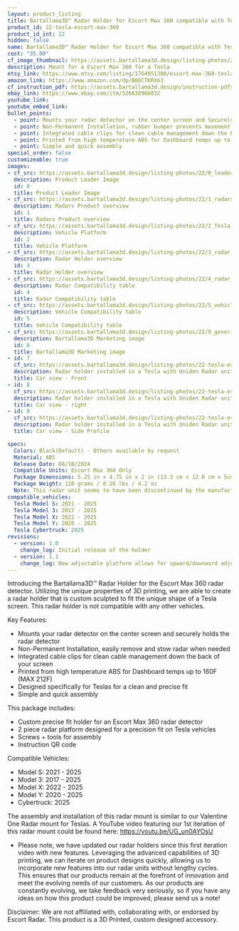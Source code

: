```yaml
---
layout: product_listing
title: Bartallama3D™ Radar Holder for Escort Max 360 compatible with Tesla Vehicles
product_id: 22-tesla-escort-max-360
product_id_int: 22
hidden: false
name: Bartallama3D™ Radar Holder for Escort Max 360 compatible with Tesla Vehicles
cost: "35.00"
cf_image_thumbnail: https://assets.bartallama3d.design/listing-photos/22/0_leader.jpg
description: Mount for a Escort Max 360 for a Tesla
etsy_link: https://www.etsy.com/listing/1764951300/escort-max-360-tesla-radar-holder-by?ref=listings_manager_grid
amazon_link: https://www.amazon.com/dp/B0DCTKRX63
cf_instruction_pdf: https://assets.bartallama3d.design/instruction-pdfs/Bartallama3D-Radar-Holder-Assembly-Instructions.pdf
ebay_link: https://www.ebay.com/itm/326638966832
youtube_link: 
youtube_embed_link:
bullet_points:
  - point: Mounts your radar detector on the center screen and Securely holds the radar detector
  - point: Non-Permanent Installation, rubber bumper prevents movement and enables easy removal for storage
  - point: Integrated cable clips for clean cable management down the back of your screen
  - point: Printed from high temperature ABS for Dashboard temps up to 160F (MAX 212F)
  - point: Simple and quick assembly
special_order: false
customizeable: true
images:
- cf_src: https://assets.bartallama3d.design/listing-photos/22/0_leader.jpg
  description: Product Leader Image
  id: 0
  title: Product Leader Image
- cf_src: https://assets.bartallama3d.design/listing-photos/22/1_radars.jpg
  description: Radars Product overview
  id: 1
  title: Radars Product overview
- cf_src: https://assets.bartallama3d.design/listing-photos/22/2_Tesla_platform.jpg
  description: Vehicle Platform
  id: 2
  title: Vehicle Platform
- cf_src: https://assets.bartallama3d.design/listing-photos/22/3_radar_overview_escort_max_360.jpg
  description: Radar Holder overview
  id: 3
  title: Radar Holder overview
- cf_src: https://assets.bartallama3d.design/listing-photos/22/4_radar_compat_escort_max_360.jpg
  description: Radar Compatibility table
  id: 4
  title: Radar Compatibility table
- cf_src: https://assets.bartallama3d.design/listing-photos/22/5_vehicle_compat_Tesla.jpg
  description: Vehicle Compatibility table
  id: 5
  title: Vehicle Compatibility table
- cf_src: https://assets.bartallama3d.design/listing-photos/22/9_generic.jpg
  description: Bartallama3D Marketing image
  id: 6
  title: Bartallama3D Marketing image
- id: 7
  cf_src: https://assets.bartallama3d.design/listing-photos/22-tesla-escort-max-360/31.jpg
  description: Radar holder installed in a Tesla with Uniden Radar unit installed
  title: Car view - Front
- id: 8
  cf_src: https://assets.bartallama3d.design/listing-photos/22-tesla-escort-max-360/32.jpg
  description: Radar holder installed in a Tesla with Uniden Radar unit installed, right view
  title: Car view - right 
- id: 9
  cf_src: https://assets.bartallama3d.design/listing-photos/22-tesla-escort-max-360/33.jpg
  description: Radar holder installed in a Tesla with Uniden Radar unit installed showing the side profile with cable clips
  title: Car view - Side Profile

specs:
  Colors: Black(Default) - Others available by request 
  Material: ABS
  Release Date: 08/10/2024
  Compatible Units: Escort Max 360 Only
  Package Dimensions: 5.25 in x 4.75 in x 2 in (13.3 cm x 12.0 cm x 5cm) [HxWxD]
  Package Weight: 120 grams / 0.26 lbs / 4.2 oz
  Note: This radar unit seems to have been discontinued by the manufacturer and superceeded by the Escort Max 360 MKII and Escort Max 360c MKII. We have a radar holder for the newer Escort Max 360 MKII.
compatible_vehicles:
  Tesla Model S: 2021 - 2025
  Tesla Model 3: 2017 - 2025
  Tesla Model X: 2022 - 2025
  Tesla Model Y: 2020 - 2025
  Tesla Cybertruck: 2025
revisions:
  - version: 1.0
    change_log: Initial release of the holder
  - version: 1.1
    change_log: New adjustable platform allows for upward/downward adjustment of the entire radar unit. This should alleviate issues with Tesla screens with varying pitches and fully make this unit compatible with the model S/X. This also allows customers to adjust the upward/downward angle of the radar unit as they see fit.
---
```


Introducing the Bartallama3D™ Radar Holder for the Escort Max 360 radar detector. Utilizing the unique properties of 3D printing, we are able to create a radar holder that is custom sculpted to fit the unique shape of a Tesla screen. This radar holder is not compatible with any other vehicles. 

Key Features:
- Mounts your radar detector on the center screen and securely holds the radar detector
- Non-Permanent Installation, easily remove and stow radar when needed
- Integrated cable clips for clean cable management down the back of your screen
- Printed from high temperature ABS for Dashboard temps up to 160F (MAX 212F)
- Designed specifically for Teslas for a clean and precise fit
- Simple and quick assembly

This package includes:
- Custom precise fit holder for an Escort Max 360 radar detector
- 2 piece radar platform designed for a precision fit on Tesla vehicles
- Screws + tools for assembly
- Instruction QR code

Compatible Vehicles:
- Model S: 2021 - 2025
- Model 3: 2017 - 2025
- Model X: 2022 - 2025
- Model Y: 2020 - 2025
- Cybertruck: 2025

The assembly and installation of this radar mount is similar to our Valentine One Radar mount for Teslas. A YouTube video featuring our 1st iteration of this radar mount could be found here: https://youtu.be/UG_un0AYOsU

* Please note, we have updated our radar holders since this first iteration video with new features. Leveraging the advanced capabilities of 3D printing, we can iterate on product designs quickly, allowing us to incorporate new features into our radar units without lengthy cycles. This ensures that our products remain at the forefront of innovation and meet the evolving needs of our customers. As our products are constantly evolving, we take feedback very seriously, so if you have any ideas on how this product could be improved, please send us a note!

Disclaimer: We are not affiliated with, collaborating with, or endorsed by Escort Radar. This product is a 3D Printed, custom designed accessory.